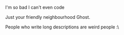 I'm so bad I can't even code



Just your friendly neighbourhood Ghost.

People who write long descriptions are weird people :\
